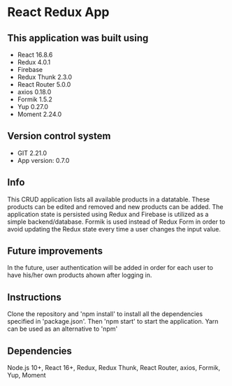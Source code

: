 # React Redux App

## This application was built using

* React 16.8.6
* Redux 4.0.1
* Firebase
* Redux Thunk 2.3.0
* React Router 5.0.0
* axios 0.18.0
* Formik 1.5.2
* Yup 0.27.0
* Moment 2.24.0

## Version control system

* GIT 2.21.0
* App version: 0.7.0

## Info

This CRUD application lists all available products in a datatable. These products can be edited and removed and new products can be added. The application state is persisted using Redux and Firebase is utilized as a simple backend/database. Formik is used instead of Redux Form in order to avoid updating the Redux state every time a user changes the input value.

## Future improvements

In the future, user authentication will be added in order for each user to have his/her own products ahown after logging in.

## Instructions

Clone the repository and 'npm install' to install all the dependencies specified in 'package.json'. 
Then 'npm start' to start the application. Yarn can be used as an alternative to 'npm'

## Dependencies

Node.js 10+, React 16+, Redux, Redux Thunk, React Router, axios, Formik, Yup, Moment

